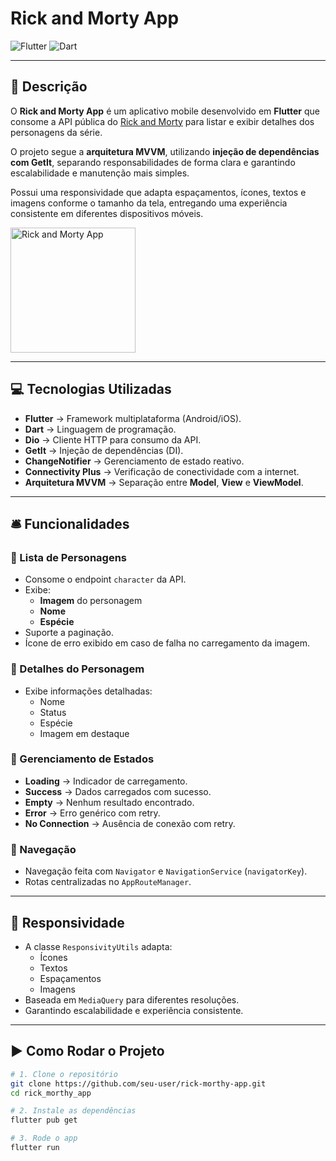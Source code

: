 # Rick and Morty App

![Flutter](https://img.shields.io/badge/Flutter-3.32.4-blue?logo=flutter)
![Dart](https://img.shields.io/badge/Dart-3.8.1-blue?logo=dart)

---

## 📃 Descrição

O **Rick and Morty App** é um aplicativo mobile desenvolvido em **Flutter** que consome a API pública do [Rick and Morty](https://rickandmortyapi.com/) para listar e exibir detalhes dos personagens da série.  

O projeto segue a **arquitetura MVVM**, utilizando **injeção de dependências com GetIt**, separando responsabilidades de forma clara e garantindo escalabilidade e manutenção mais simples.  

Possui uma responsividade que adapta espaçamentos, ícones, textos e imagens conforme o tamanho da tela, entregando uma experiência consistente em diferentes dispositivos móveis.

<img src="media/show.gif" alt="Rick and Morty App" width="200"/>

---

## 💻 Tecnologias Utilizadas

- **Flutter** → Framework multiplataforma (Android/iOS).  
- **Dart** → Linguagem de programação.  
- **Dio** → Cliente HTTP para consumo da API.  
- **GetIt** → Injeção de dependências (DI).  
- **ChangeNotifier** → Gerenciamento de estado reativo.  
- **Connectivity Plus** → Verificação de conectividade com a internet.  
- **Arquitetura MVVM** → Separação entre **Model**, **View** e **ViewModel**.  

---

## 🛎️ Funcionalidades

### 🔹 Lista de Personagens
- Consome o endpoint `character` da API.  
- Exibe:
  - **Imagem** do personagem  
  - **Nome**  
  - **Espécie**  
- Suporte a paginação.  
- Ícone de erro exibido em caso de falha no carregamento da imagem.  

### 🔹 Detalhes do Personagem
- Exibe informações detalhadas:
  - Nome  
  - Status  
  - Espécie  
  - Imagem em destaque  

### 🔹 Gerenciamento de Estados
- **Loading** → Indicador de carregamento.  
- **Success** → Dados carregados com sucesso.  
- **Empty** → Nenhum resultado encontrado.  
- **Error** → Erro genérico com retry.  
- **No Connection** → Ausência de conexão com retry.  

### 🔹 Navegação
- Navegação feita com `Navigator` e `NavigationService` (`navigatorKey`).  
- Rotas centralizadas no `AppRouteManager`.  

---

## 📱 Responsividade

- A classe `ResponsivityUtils` adapta:
  - Ícones  
  - Textos  
  - Espaçamentos  
  - Imagens  
- Baseada em `MediaQuery` para diferentes resoluções.  
- Garantindo escalabilidade e experiência consistente.  

---

## ▶️ Como Rodar o Projeto

```bash
# 1. Clone o repositório
git clone https://github.com/seu-user/rick-morthy-app.git
cd rick_morthy_app

# 2. Instale as dependências
flutter pub get

# 3. Rode o app
flutter run
